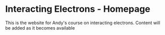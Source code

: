 # Interacting Electrons - Homepage
This is the website for Andy's course on interacting electrons. Content will be added as it becomes available
